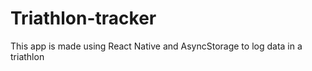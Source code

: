 # Triathlon-tracker
This app is made using React Native and AsyncStorage to log data in a triathlon
